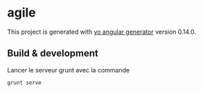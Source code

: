 # agile

This project is generated with [yo angular generator](https://github.com/yeoman/generator-angular)
version 0.14.0.

## Build & development

Lancer le serveur grunt avec la commande 

```
grunt serve
